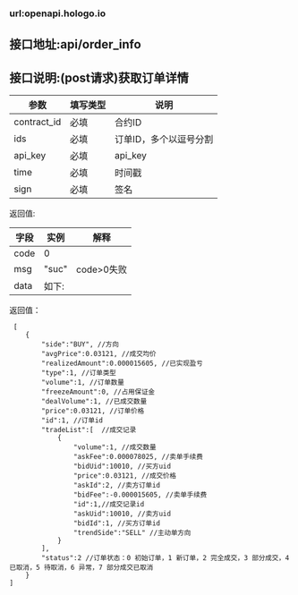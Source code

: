 ### url:openapi.hologo.io## 接口地址:api/order_info## 接口说明:(post请求)获取订单详情|参数|	填写类型|	说明||------------|--------|--------------------------------------||contract_id|	必填|	合约ID||ids|	必填|	订单ID，多个以逗号分割||api_key|	必填|	api_key||time|	必填|	时间戳||sign|	必填|	签名|返回值:|字段|	实例|	解释||------------|--------|---------------||code|	0|	 |msg|	"suc"|	code>0失败||data|	如下:|返回值：     [	    {	        "side":"BUY", //方向	        "avgPrice":0.03121, //成交均价	        "realizedAmount":0.000015605, //已实现盈亏	        "type":1, //订单类型	        "volume":1, //订单数量	        "freezeAmount":0, //占用保证金	        "dealVolume":1, //已成交数量	        "price":0.03121, //订单价格	        "id":1, //订单id	        "tradeList":[  //成交记录	            {	                "volume":1, //成交数量	                "askFee":0.000078025, //卖单手续费	                "bidUid":10010, //买方uid	                "price":0.03121, //成交价格	                "askId":2, //卖方订单id	                "bidFee":-0.000015605, //卖单手续费	                "id":1,//成交记录id	                "askUid":10010, //卖方uid	                "bidId":1, //买方订单id	                "trendSide":"SELL" //主动单方向	            }	        ],	        "status":2 //订单状态：0 初始订单，1 新订单，2 完全成交，3 部分成交，4 已取消，5 待取消，6 异常，7 部分成交已取消	    }	]